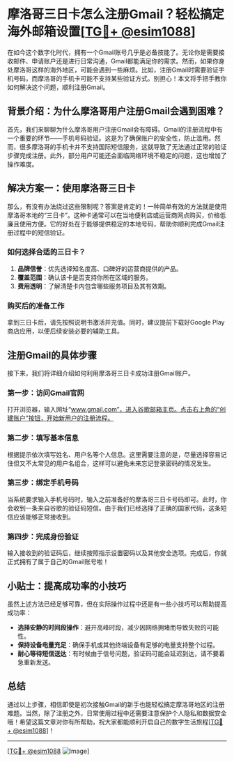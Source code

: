 # 摩洛哥三日卡怎么注册Gmail？轻松搞定海外邮箱设置[[TG💪+ @esim1088](https://t.me/s/esim1088)]

在如今这个数字化时代，拥有一个Gmail账号几乎是必备技能了。无论你是需要接收邮件、申请账户还是进行日常沟通，Gmail都能满足你的需求。然而，如果你身处摩洛哥这样的海外地区，可能会遇到一些麻烦。比如，注册Gmail时需要验证手机号码，而摩洛哥的手机卡可能不支持某些验证方式。别担心！本文将手把手教你如何解决这个问题，顺利注册Gmail。

## 背景介绍：为什么摩洛哥用户注册Gmail会遇到困难？

首先，我们来聊聊为什么摩洛哥用户注册Gmail会有障碍。Gmail的注册流程中有一个重要的环节——手机号码验证。这是为了确保账户的安全性，防止滥用。然而，很多摩洛哥的手机卡并不支持国际短信服务，这就导致了无法通过正常的验证步骤完成注册。此外，部分用户可能还会面临网络环境不稳定的问题，这也增加了操作难度。

## 解决方案一：使用摩洛哥三日卡

那么，有没有办法绕过这些限制呢？答案是肯定的！一种简单有效的方法就是使用摩洛哥本地的“三日卡”。这种卡通常可以在当地便利店或运营商网点购买，价格低廉且使用方便。它的好处在于能够提供稳定的本地号码，帮助你顺利完成Gmail注册过程中的短信验证。

### 如何选择合适的三日卡？

1. **品牌信誉**：优先选择知名度高、口碑好的运营商提供的产品。
2. **覆盖范围**：确认该卡是否支持你所在区域的服务。
3. **费用透明**：了解清楚卡内包含哪些服务项目及其有效期。

### 购买后的准备工作

拿到三日卡后，请先按照说明书激活并充值。同时，建议提前下载好Google Play商店应用，以便后续安装必要的辅助工具。

## 注册Gmail的具体步骤

接下来，我们将详细介绍如何利用摩洛哥三日卡成功注册Gmail账户。

### 第一步：访问Gmail官网

打开浏览器，输入网址“www.gmail.com”，进入谷歌邮箱主页。点击右上角的“创建账户”按钮，开始新用户的注册流程。

### 第二步：填写基本信息

根据提示依次填写姓名、用户名等个人信息。这里需要注意的是，尽量选择容易记住但又不太常见的用户名组合，这样可以避免未来忘记登录密码的情况发生。

### 第三步：绑定手机号码

当系统要求输入手机号码时，输入之前准备好的摩洛哥三日卡号码即可。此时，你会收到一条来自谷歌的验证码短信。由于我们已经选择了正确的国家代码，这条短信应该能够正常接收到。

### 第四步：完成身份验证

输入接收到的验证码后，继续按照指示设置密码以及其他安全选项。完成后，你就正式拥有了属于自己的Gmail账号啦！

## 小贴士：提高成功率的小技巧

虽然上述方法已经足够可靠，但在实际操作过程中还是有一些小技巧可以帮助提高成功率：

- **选择安静的时间段操作**：避开高峰时段，减少因网络拥堵而导致失败的可能性。
- **保持设备电量充足**：确保手机或其他终端设备有足够的电量支持整个过程。
- **耐心等待短信送达**：有时候由于信号问题，验证码可能会延迟到达，请不要着急重新发送。

## 总结

通过以上步骤，相信即使是初次接触Gmail的新手也能轻松搞定摩洛哥地区的注册难题。当然，除了注册之外，日常使用过程中还需要注意保护个人隐私和数据安全哦！希望这篇文章对你有所帮助，祝大家都能顺利开启自己的数字生活旅程[[TG💪+ @esim1088](https://t.me/s/esim1088)]！

---

[[TG💪+ @esim1088](https://t.me/s/esim1088) ![Image](https://i.postimg.cc/4NQfJmqS/Snipaste-2025-05-13-00-14-12.png)]
